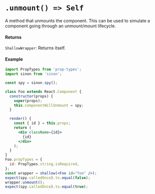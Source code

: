 # `.unmount() => Self`

A method that unmounts the component. This can be used to simulate a component going through
an unmount/mount lifecycle.

#### Returns

`ShallowWrapper`: Returns itself.



#### Example

```jsx
import PropTypes from 'prop-types';
import sinon from 'sinon';

const spy = sinon.spy();

class Foo extends React.Component {
  constructor(props) {
    super(props);
    this.componentWillUnmount = spy;
  }

  render() {
    const { id } = this.props;
    return (
      <div className={id}>
        {id}
      </div>
    );
  }
}
Foo.propTypes = {
  id: PropTypes.string.isRequired,
};
const wrapper = shallow(<Foo id="foo" />);
expect(spy.calledOnce).to.equal(false);
wrapper.unmount();
expect(spy.calledOnce).to.equal(true);
```
